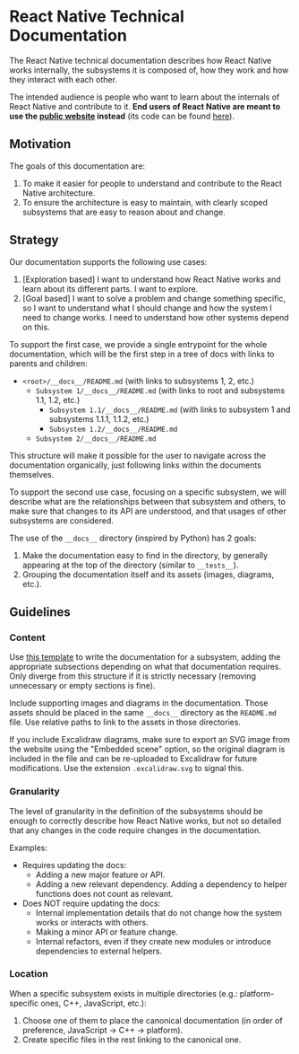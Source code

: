 # React Native Technical Documentation

The React Native technical documentation describes how React Native works internally, the subsystems it is composed of, how they work and how they interact with each other.

The intended audience is people who want to learn about the internals of React Native and contribute to it. **End users of React Native are meant to use the [public website](https://reactnative.dev) instead** (its code can be found [here](https://github.com/facebook/react-native-website)).

## Motivation

The goals of this documentation are:
1. To make it easier for people to understand and contribute to the React Native architecture.
2. To ensure the architecture is easy to maintain, with clearly scoped subsystems that are easy to reason about and change.

## Strategy

Our documentation supports the following use cases:
1. [Exploration based] I want to understand how React Native works and learn about its different parts. I want to explore.
2. [Goal based] I want to solve a problem and change something specific, so I want to understand what I should change and how the system I need to change works. I need to understand how other systems depend on this.

To support the first case, we provide a single entrypoint for the whole documentation, which will be the first step in a tree of docs with links to parents and children:
- `<root>/__docs__/README.md` (with links to subsystems 1, 2, etc.)
  - `Subsystem 1/__docs__/README.md` (with links to root and subsystems 1.1, 1.2, etc.)
    - `Subsystem 1.1/__docs__/README.md` (with links to subsystem 1 and subsystems 1.1.1, 1.1.2, etc.)
    - `Subsystem 1.2/__docs__/README.md`
  - `Subsystem 2/__docs__/README.md`

This structure will make it possible for the user to navigate across the documentation organically, just following links within the documents themselves.

To support the second use case, focusing on a specific subsystem, we will describe what are the relationships between that subsystem and others, to make sure that changes to its API are understood, and that usages of other subsystems are considered.

The use of the `__docs__` directory (inspired by Python) has 2 goals:
1. Make the documentation easy to find in the directory, by generally appearing at the top of the directory (similar to `__tests__`).
2. Grouping the documentation itself and its assets (images, diagrams, etc.).

## Guidelines

### Content

Use [this template](./README-template.md) to write the documentation for a subsystem, adding the appropriate subsections depending on what that documentation requires. Only diverge from this structure if it is strictly necessary (removing unnecessary or empty sections is fine).

Include supporting images and diagrams in the documentation. Those assets should be placed in the same `__docs__` directory as the `README.md` file. Use relative paths to link to the assets in those directories.

If you include Excalidraw diagrams, make sure to export an SVG image from the website using the "Embedded scene" option, so the original diagram is included in the file and can be re-uploaded to Excalidraw for future modifications. Use the extension `.excalidraw.svg` to signal this.

### Granularity

The level of granularity in the definition of the subsystems should be enough to correctly describe how React Native works, but not so detailed that any changes in the code require changes in the documentation.

Examples:
- Requires updating the docs:
  - Adding a new major feature or API.
  - Adding a new relevant dependency. Adding a dependency to helper functions does not count as relevant.
- Does NOT require updating the docs:
  - Internal implementation details that do not change how the system works or interacts with others.
  - Making a minor API or feature change.
  - Internal refactors, even if they create new modules or introduce dependencies to external helpers.

### Location

When a specific subsystem exists in multiple directories (e.g.: platform-specific ones, C++, JavaScript, etc.):
  1. Choose one of them to place the canonical documentation (in order of preference, JavaScript -> C++ -> platform).
  2. Create specific files in the rest linking to the canonical one.
